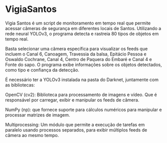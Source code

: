 # VigiaSantos
Vigia Santos é um script de monitoramento em tempo real que permite acessar câmeras de segurança em diferentes locais de Santos. 
Utilizando a rede neural YOLOv3, o programa detecta e rastreia 80 tipos de objetos em tempo real.

Basta selecionar uma câmera específica para visualizar os feeds que incluem o Canal 6, Canoagem, Travessia da balsa, 
Epitácio Pessoa e Oswaldo Cochrane, Canal 4, Centro de Paquera do Embaré e Canal 4 e Fonte do sapo. O programa exibe 
informações sobre os objetos detectados, como tipo e confiança da detecção.

É necessário ter a YOLOv3 instalada na pasta do Darknet, juntamente com as bibliotecas:

OpenCV (cv2): Biblioteca para processamento de imagens e vídeo. 
Que é responsável por carregar, exibir e manipular os feeds de câmera.

NumPy (np): que fornece suporte para cálculos numéricos para manipular e processar matrizes de imagem.

Multiprocessing: Um módulo que permite a execução de tarefas em paralelo usando processos separados, para exibir múltiplos 
feeds de câmera ao mesmo tempo.
